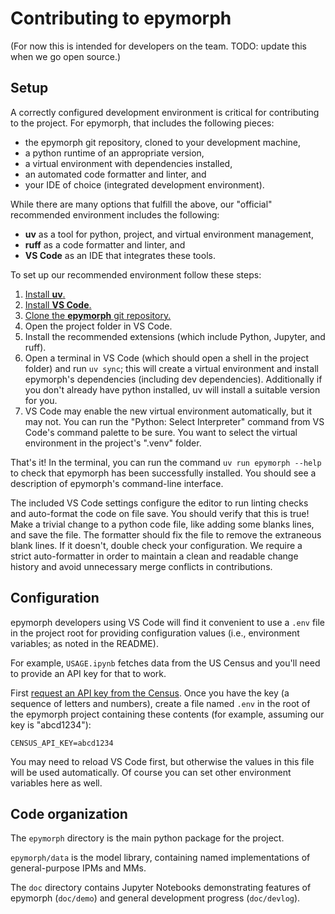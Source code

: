 # Contributing to epymorph

(For now this is intended for developers on the team. TODO: update this when we go open source.)

## Setup

A correctly configured development environment is critical for contributing to the project. For epymorph, that includes the following pieces:

- the epymorph git repository, cloned to your development machine,
- a python runtime of an appropriate version,
- a virtual environment with dependencies installed,
- an automated code formatter and linter, and
- your IDE of choice (integrated development environment).

While there are many options that fulfill the above, our "official" recommended environment includes the following:

- **uv** as a tool for python, project, and virtual environment management,
- **ruff** as a code formatter and linter, and
- **VS Code** as an IDE that integrates these tools.

To set up our recommended environment follow these steps:

1. [Install **uv**.](https://docs.astral.sh/uv/)
1. [Install **VS Code**.](https://code.visualstudio.com/)
1. [Clone the **epymorph** git repository.](https://github.com/NAU-CCL/Epymorph)
1. Open the project folder in VS Code.
1. Install the recommended extensions (which include Python, Jupyter, and ruff).
1. Open a terminal in VS Code (which should open a shell in the project folder) and run `uv sync`; this will create a virtual environment and install epymorph's dependencies (including dev dependencies). Additionally if you don't already have python installed, uv will install a suitable version for you.
1. VS Code may enable the new virtual environment automatically, but it may not. You can run the "Python: Select Interpreter" command from VS Code's command palette to be sure. You want to select the virtual environment in the project's ".venv" folder.

That's it! In the terminal, you can run the command `uv run epymorph --help` to check that epymorph has been successfully installed. You should see a description of epymorph's command-line interface.

The included VS Code settings configure the editor to run linting checks and auto-format the code on file save. You should verify that this is true! Make a trivial change to a python code file, like adding some blanks lines, and save the file. The formatter should fix the file to remove the extraneous blank lines. If it doesn't, double check your configuration. We require a strict auto-formatter in order to maintain a clean and readable change history and avoid unnecessary merge conflicts in contributions.

## Configuration

epymorph developers using VS Code will find it convenient to use a `.env` file in the project root for providing configuration values (i.e., environment variables; as noted in the README).

For example, `USAGE.ipynb` fetches data from the US Census and you'll need to provide an API key for that to work.

First [request an API key from the Census](https://api.census.gov/data/key_signup.html). Once you have the key (a sequence of letters and numbers), create a file named `.env` in the root of the epymorph project containing these contents (for example, assuming our key is "abcd1234"):

```
CENSUS_API_KEY=abcd1234
```

You may need to reload VS Code first, but otherwise the values in this file will be used automatically. Of course you can set other environment variables here as well.

## Code organization

The `epymorph` directory is the main python package for the project.

`epymorph/data` is the model library, containing named implementations of general-purpose IPMs and MMs.

The `doc` directory contains Jupyter Notebooks demonstrating features of epymorph (`doc/demo`) and general development progress (`doc/devlog`).
